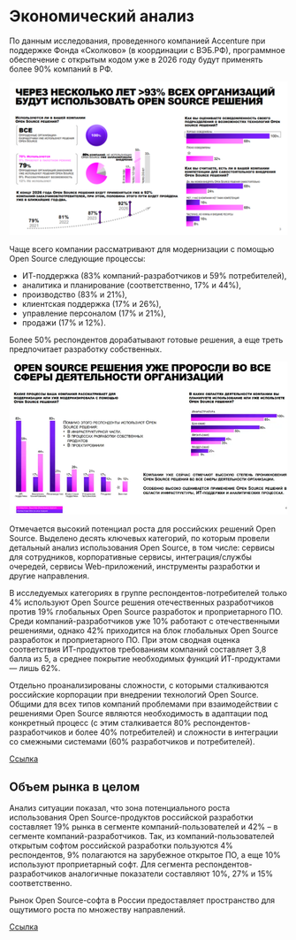 # Экономический анализ

По данным исследования, проведенного компанией Accenture при поддержке Фонда «Сколково» (в координации с ВЭБ.РФ),
программное обеспечение с открытым кодом уже в 2026 году будут применять более 90% компаний в РФ.

![Диаграмма](imgs/report_accenture.png)

Чаще всего компании рассматривают для модернизации с помощью Open Source следующие процессы:
- ИТ-поддержка (83% компаний-разработчиков и 59% потребителей),
- аналитика и планирование (соответственно, 17% и 44%),
- производство (83% и 21%),
- клиентская поддержка (17% и 26%),
- управление персоналом (17% и 21%),
- продажи (17% и 12%).

Более 50% респондентов дорабатывают готовые решения, а еще треть предпочитает разработку собственных.

![Диаграмма](imgs/report_accenture_2.png)

Отмечается высокий потенциал роста для российских решений Open Source. Выделено десять ключевых категорий, по которым
провели детальный анализ использования Open Source, в том числе: сервисы для сотрудников, корпоративные сервисы,
интеграция/службы очередей, сервисы Web-приложений, инструменты разработки и другие направления.

В исследуемых категориях в группе респондентов-потребителей только 4% используют Open Source решения отечественных
разработчиков против 19% глобальных Open Source разработок и проприетарного ПО. Среди компаний-разработчиков уже 10%
работают с отечественными решениями, однако 42% приходится на блок глобальных Open Source разработок и проприетарного ПО.
При этом сводная оценка соответствия ИТ-продуктов требованиям компаний составляет 3,8 балла из 5, а среднее покрытие
необходимых функций ИТ-продуктами — лишь 62%.

Отдельно проанализированы сложности, с которыми сталкиваются российские корпорации при внедрении технологий Open Source.
Общими для всех типов компаний проблемами при взаимодействии с решениями Open Source являются необходимость в адаптации
под конкретный процесс (с этим сталкивается 80% респондентов-разработчиков и более 40% потребителей) и сложности в
интеграции со смежными системами (60% разработчиков и потребителей).

[Ссылка](https://sk.ru/news/accenture/)

## Объем рынка в целом

Анализ ситуации показал, что зона потенциального роста использования Open Source-продуктов российской разработки 
составляет 19% рынка в сегменте компаний-пользователей и 42% – в сегменте компаний-разработчиков. 
Так, из компаний-пользователей открытым софтом российской разработки пользуются 4% респондентов, 9% полагаются на 
зарубежное открытое ПО, а еще 10% используют проприетарный софт. Для сегмента респондентов-разработчиков аналогичные 
показатели составляют 10%, 27% и 15% соответственно.

Рынок Open Source-софта в России предоставляет пространство для ощутимого роста по множеству направлений.

[Ссылка](https://www.iksmedia.ru/news/5865502-Open-Source-v-Rossii-budut-ispolzov.html)